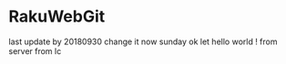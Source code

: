 # RakuWebGit
last update by 20180930 
change it now sunday 
ok let hello world !
from server
from lc
